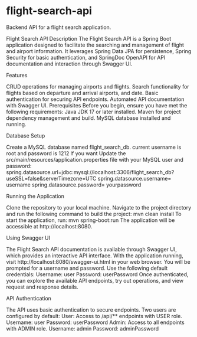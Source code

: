 # flight-search-api
Backend API for a flight search application.

Flight Search API 
Description
The Flight Search API is a Spring Boot application designed to facilitate the searching and management of flight and airport information. It leverages Spring Data JPA for persistence, Spring Security for basic authentication, and SpringDoc OpenAPI for API documentation and interaction through Swagger UI.

Features

CRUD operations for managing airports and flights.
Search functionality for flights based on departure and arrival airports, and date.
Basic authentication for securing API endpoints.
Automated API documentation with Swagger UI.
Prerequisites
Before you begin, ensure you have met the following requirements:
Java JDK 17 or later installed.
Maven for project dependency management and build.
MySQL database installed and running.

Database Setup

Create a MySQL database named flight_search_db.
current username is root and password is 1212
If you want Update the src/main/resources/application.properties file with your MySQL user and password:
spring.datasource.url=jdbc:mysql://localhost:3306/flight_search_db?useSSL=false&serverTimezone=UTC
spring.datasource.username= username
spring.datasource.password= yourpassword

Running the Application

Clone the repository to your local machine.
Navigate to the project directory and run the following command to build the project:
mvn clean install
To start the application, run:
mvn spring-boot:run
The application will be accessible at http://localhost:8080.

Using Swagger UI

The Flight Search API documentation is available through Swagger UI, which provides an interactive API interface.
With the application running, visit http://localhost:8080/swagger-ui.html in your web browser.
You will be prompted for a username and password. Use the following default credentials:
Username: user
Password: userPassword
Once authenticated, you can explore the available API endpoints, try out operations, and view request and response details.

API Authentication

The API uses basic authentication to secure endpoints. Two users are configured by default:
User: Access to /api/** endpoints with USER role.
Username: user
Password: userPassword
Admin: Access to all endpoints with ADMIN role.
Username: admin
Password: adminPassword
